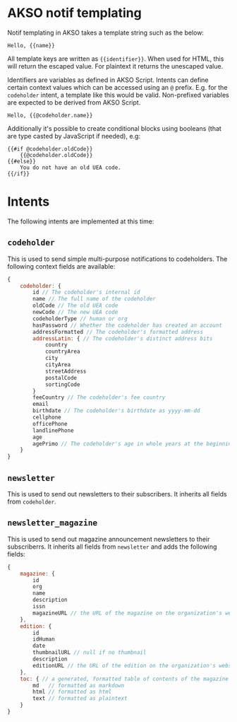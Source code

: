 # AKSO notif templating
Notif templating in AKSO takes a template string such as the below:

```
Hello, {{name}}
```

All template keys are written as `{{identifier}}`. When used for HTML, this will return the escaped value. For plaintext it returns the unescaped value.

Identifiers are variables as defined in AKSO Script. Intents can define certain context values which can be accessed using an `@` prefix. E.g. for the `codeholder` intent, a template like this would be valid. Non-prefixed variables are expected to be derived from AKSO Script.

```
Hello, {{@codeholder.name}}
```

Additionally it's possible to create conditional blocks using booleans (that are type casted by JavaScript if needed), e.g:

```
{{#if @codeholder.oldCode}}
	{{@codeholder.oldCode}}
{{#else}}
	You do not have an old UEA code.
{{/if}}
```

# Intents
The following intents are implemented at this time:

## `codeholder`
This is used to send simple multi-purpose notifications to codeholders. The following context fields are available:

```js
{
	codeholder: {
		id // The codeholder's internal id
		name // The full name of the codeholder
		oldCode // The old UEA code
		newCode // The new UEA code
		codeholderType // human or org
		hasPassword // Whether the codeholder has created an account
		addressFormatted // The codeholder's formatted address
		addressLatin: { // The codeholder's distinct address bits
			country
			countryArea
			city
			cityArea
			streetAddress
			postalCode
			sortingCode
		}
		feeCountry // The codeholder's fee country
		email
		birthdate // The codeholder's birthdate as yyyy-mm-dd
		cellphone
		officePhone
		landlinePhone
		age
		agePrimo // The codeholder's age in whole years at the beginning of the year
	}
}
```

## `newsletter`
This is used to send out newsletters to their subscribers. It inherits all fields from `codeholder`.

## `newsletter_magazine`
This is used to send out magazine announcement newsletters to their subscriberrs. It inherits all fields from `newsletter` and adds the following fields:

```js
{
	magazine: {
		id
		org
		name
		description
		issn
		magazineURL // the URL of the magazine on the organization's website
	},
	edition: {
		id
		idHuman
		date
		thumbnailURL // null if no thumbnail
		description
		editionURL // the URL of the edition on the organization's website
	},
	toc: { // a generated, formatted table of contents of the magazine edition
		md   // formatted as markdown
		html // formatted as html
		text // formatted as plaintext
	}
}
```
